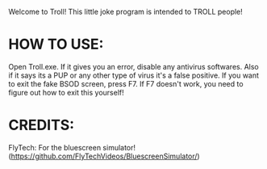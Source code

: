 Welcome to Troll! This little joke program is intended to TROLL people! 

# HOW TO USE:

Open Troll.exe. If it gives you an error, disable any antivirus softwares. Also if it says its a PUP or any other type of virus it's a false positive.
If you want to exit the fake BSOD screen, press F7. If F7 doesn't work, you need to figure out how to exit this yourself!

# CREDITS:

FlyTech: For the bluescreen simulator! (https://github.com/FlyTechVideos/BluescreenSimulator/)
